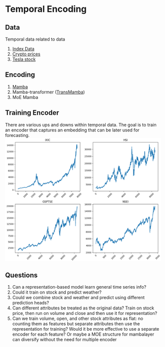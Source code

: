 # Temporal Encoding


## Data

Temporal data related to data
1. [Index Data](https://www.kaggle.com/datasets/mattiuzc/stock-exchange-data)
2. [Crypto prices](https://www.kaggle.com/datasets/sudalairajkumar/cryptocurrencypricehistory)
3. [Tesla stock](https://www.kaggle.com/datasets/varpit94/tesla-stock-data-updated-till-28jun2021)

## Encoding

1. [Mamba](https://arxiv.org/pdf/2312.00752)
2. Mamba-transformer ([TransMamba](https://arxiv.org/pdf/2503.24067))
3. MoE Mamba 


## Training Encoder

There are various ups and downs within temporal data. The goal is to train an encoder that captures an embedding that can be later used for forecasting.
![Alt text](imgs/index-data.png)

## Questions
1. Can a representation-based model learn general time series info?
2. Could it train on stock and predict weather?
3. Could we combine stock and weather and predict using different prediction heads?
4. Can different attributes be treated as the original data? Train on stock price, then run on volume and close and then use it for representation?
5. Can we train volume, open, and other stock attributes as flat: no counting them as features but separate attributes then use the representation for training? Would it be more effective to use a separate encoder for each feature? Or maybe a MOE structure for mambalayer can diversify without the need for multiple encoder
